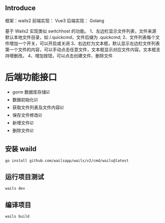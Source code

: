 ## Introduce
框架：wails2
前端实现： Vue3
后端实现： Golang

基于 Wails2 实现类似 switchhost 的功能。
1、左边栏显示文件列表，文件来源默认本地文件目录，如 /.quickcmd，文件后缀为 .quickcmd;
2、文件列表每个文件增加一个开关，可以开启或关闭
3、右边栏为文本框，默认显示左边栏文件列表第一个文件的内容，可以手动点击任意文件，文本框显示对应文件内容。文本框支持增删改。
4、增加按钮，可以点击创建文件、删除文件

# 后端功能接口
- gorm 数据库存储☑️
- 数据初始化☑️
- 获取文件列表及文件内容☑️
- 保存文件修改☑️
- 新增文件☑️
- 删除文件☑️


## 安装 waild
```
go install github.com/wailsapp/wails/v2/cmd/wails@latest
```

## 运行项目测试
```
wails dev
```

## 编译项目
```
wails build
```
